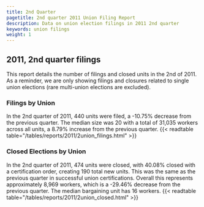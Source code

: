 ```yaml
---
title: 2nd Quarter 
pagetitle: 2nd quarter 2011 Union Filing Report
description: Data on union election filings in 2011 2nd quarter 
keywords: union filings
weight: 1
---
```


## 2011, 2nd quarter filings

This report details the number of filings and closed units in the 2nd of 2011. As a reminder, we are only showing filings and closures related to single union elections (rare multi-union elections are excluded).

### Filings by Union
In the 2nd quarter of 2011, 440 units were filed, a -10.75% decrease from the previous quarter. The median size was 20 with a total of 31,035 workers across all units, a 8.79% increase from the previous quarter.
{{< readtable table="/tables/reports/2011/2union_filings.html" >}}

### Closed Elections by Union
In the 2nd quarter of 2011, 474 units were closed, with 40.08% closed with a certification order, creating 190 total new units. This was the same as the previous quarter in successful union certifications. Overall this represents approximately 8,969 workers, which is a -29.46% decrease from the previous quarter. The median bargaining unit has 16 workers.
{{< readtable table="/tables/reports/2011/2union_closed.html" >}}
